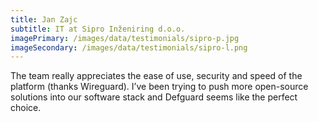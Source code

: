 ```yaml
---
title: Jan Zajc
subtitle: IT at Sipro Inženiring d.o.o.
imagePrimary: /images/data/testimonials/sipro-p.jpg
imageSecondary: /images/data/testimonials/sipro-l.png
---
```


The team really appreciates the ease of use, security and speed of the platform (thanks Wireguard). I’ve been trying to push more open-source solutions into our software stack and Defguard seems like the perfect choice.
